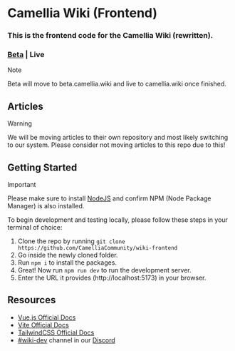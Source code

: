 # Camellia Wiki (Frontend)
### This is the frontend code for the Camellia Wiki (rewritten).

### [Beta](https://v2.camellia.wiki) | Live

> [!NOTE]
> Beta will move to beta.camellia.wiki and live to camellia.wiki once finished.


## Articles

> [!WARNING]
> We will be moving articles to their own repository and most likely switching to our system.
> Please consider not moving articles to this repo due to this!


## Getting Started

> [!IMPORTANT]
> Please make sure to install [NodeJS](https://nodejs.org) and confirm NPM (Node Package Manager) is also installed.

To begin development and testing locally, please follow these steps in your terminal of choice:
1. Clone the repo by running `git clone https://github.com/CamelliaCommunity/wiki-frontend`
2. Go inside the newly cloned folder.
3. Run `npm i` to install the packages.
4. Great! Now run `npm run dev` to run the development server.
5. Enter the URL it provides (http://localhost:5173) in your browser.


## Resources

- [Vue.js Official Docs](https://vuejs.org/guide/)
- [Vite Official Docs](https://vitejs.dev/guide/)
- [TailwindCSS Official Docs](https://tailwindcss.com/docs/)
- [#wiki-dev](https://discord.com/channels/435720333786480641/1174624963584610334) channel in our [Discord](https://discord.gg/camellia)